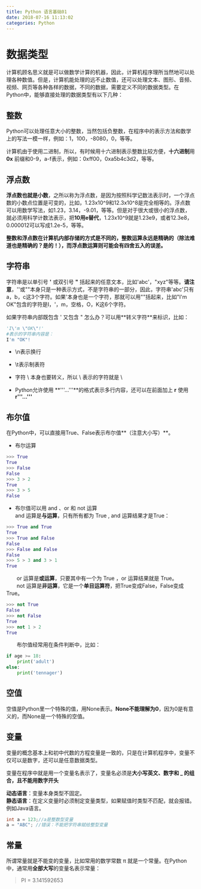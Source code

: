 ```yaml
---
title: Python 语言基础01
date: 2018-07-16 11:13:02
categories: Python
---
```


# 数据类型
计算机顾名思义就是可以做数学计算的机器，因此，计算机程序理所当然地可以处理各种数值。但是，计算机能处理的远不止数值，还可以处理文本、图形、音频、视频、网页等各种各样的数据，不同的数据，需要定义不同的数据类型。在Python中，能够直接处理的数据类型有以下几种：
　　
## 整数

Python可以处理任意大小的整数，当然包括负整数，在程序中的表示方法和数学上的写法一模一样，例如：1，100，-8080，0，等等。

计算机由于使用二进制，所以，有时候用十六进制表示整数比较方便，**十六进制**用 **0x** 前缀和0-9，a-f表示，例如：0xff00，0xa5b4c3d2，等等。



## 浮点数

**浮点数也就是小数**，之所以称为浮点数，是因为按照科学记数法表示时，一个浮点数的小数点位置是可变的，比如，1.23x10^9和12.3x10^8是完全相等的。浮点数可以用数学写法，如1.23，3.14，-9.01，等等。但是对于很大或很小的浮点数，就必须用科学计数法表示，把**10用e替代**，1.23x10^9就是1.23e9，或者12.3e8，0.000012可以写成1.2e-5，等等。

**整数和浮点数在计算机内部存储的方式是不同的，整数运算永远是精确的（除法难道也是精确的？是的！），而浮点数运算则可能会有四舍五入的误差。**



## 字符串

字符串是以单引号 **'** 或双引号 **"** 括起来的任意文本，比如'abc'，"xyz"等等。**请注意**，''或""本身只是一种表示方式，不是字符串的一部分，因此，字符串'abc'只有a，b，c这3个字符。如果'本身也是一个字符，那就可以用""括起来，比如"I'm OK"包含的字符是I，'，m，空格，O，K这6个字符。

如果字符串内部既包含 ' 又包含 " 怎么办？可以用**转义字符\**来标识，比如：

```python
'I\'m \"OK\"!'
#表示的字符串内容是：
I'm "OK"!
```

- \n表示换行

- \t表示制表符

- 字符 \ 本身也要转义，所以 \\ 表示的字符就是 \ 

- Python允许使用 **'''...'''**的格式表示多行内容，还可以在前面加上 **r** 使用 **r'''...'''**



## 布尔值

在Python中，可以直接用True、False表示布尔值**（注意大小写）**。

- 布尔运算
```python
>>> True
True
>>> False
False
>>> 3 > 2
True
>>> 3 > 5
False
```

- 布尔值可以用 and 、or 和 not 运算</br>
and 运算是**与运算**，只有所有都为 True , and 运算结果才是True：
```python
>>> True and True
True
>>> True and False
False
>>> False and False
False
>>> 5 > 3 and 3 > 1
True
```
　　or 运算是**或运算**，只要其中有一个为 True ，or 运算结果就是 True。</br>
　　not 运算是**非运算**，它是一个**单目运算符**，把True变成False，False变成True。

```python
>>> not True
False
>>> not False
True
>>> not 1 > 2
True
```
　　布尔值经常用在条件判断中，比如：</br>
```python
if age >= 18:
    print('adult')
else:
 	print('tennager')
```
## 空值

空值是Python里一个特殊的值，用None表示。**None不能理解为0**，因为0是有意义的，而None是一个特殊的空值。

## 变量

变量的概念基本上和初中代数的方程变量是一致的，只是在计算机程序中，变量不仅可以是数字，还可以是任意数据类型。</br>

变量在程序中就是用一个变量名表示了，变量名必须是**大小写英文、数字和 _ 的组合，且不能用数字开头**

**动态语言**：变量本身类型不固定。</br>
**静态语言**：在定义变量时必须制定变量类型，如果赋值时类型不匹配，就会报错。例如Java语言。
```java
int a = 123;//a是整数型变量
a = "ABC"; //错误：不能把字符串赋给整型变量
```

## 常量

所谓常量就是不能变的变量，比如常用的数学常数 π 就是一个常量。在Python中，通常用**全部大写**的变量名表示常量：

>PI = 3.141592653

